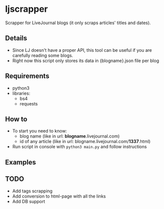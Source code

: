 # ljscrapper
Scrapper for LiveJournal blogs (it only scraps articles' titles and dates).

## Details
- Since LJ doesn't have a proper API, this tool can be useful if you are carefully reading some blogs.
- Right now this script only stores its data in {blogname}.json file per blog

## Requirements
- python3
- libraries:
  - bs4
  - requests

## How to
- To start you need to know:
  - blog name (like in url: **blogname**.livejournal.com)
  - id of any article (like in url: blogname.livejournal.com/**1337**.html)
- Run script in console with `python3 main.py` and follow instructions

## Examples


## TODO
- Add tags scrapping
- Add conversion to html-page with all the links
- Add DB support
